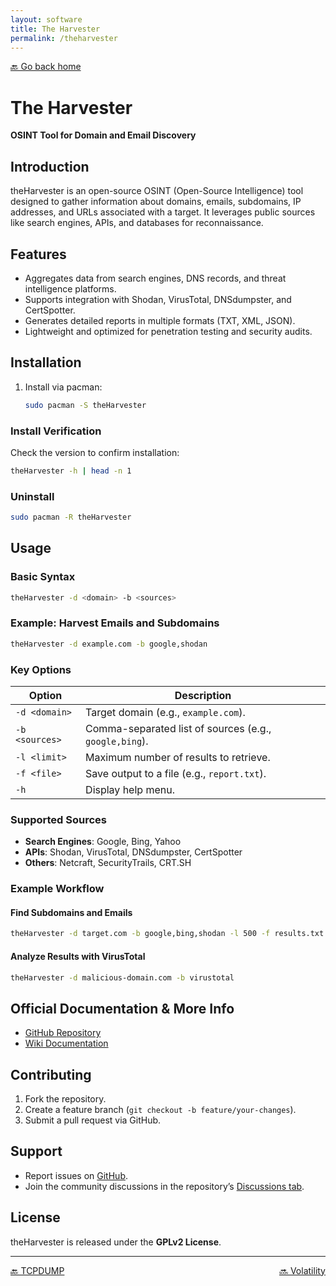 ```yaml
---
layout: software
title: The Harvester
permalink: /theharvester
---
```


[🔙 Go back home](/OwlArchRepo/)

# The Harvester  
**OSINT Tool for Domain and Email Discovery**

## Introduction  
theHarvester is an open-source OSINT (Open-Source Intelligence) tool designed to gather information about domains, emails, subdomains, IP addresses, and URLs associated with a target. It leverages public sources like search engines, APIs, and databases for reconnaissance.

## Features  
- Aggregates data from search engines, DNS records, and threat intelligence platforms.  
- Supports integration with Shodan, VirusTotal, DNSdumpster, and CertSpotter.  
- Generates detailed reports in multiple formats (TXT, XML, JSON).  
- Lightweight and optimized for penetration testing and security audits.  

## Installation  

1. Install via pacman:  
   ```sh  
   sudo pacman -S theHarvester  
   ```  

### Install Verification  
Check the version to confirm installation:  
```sh  
theHarvester -h | head -n 1  
```  

### Uninstall  
```sh  
sudo pacman -R theHarvester  
```  

## Usage  

### Basic Syntax  
```sh  
theHarvester -d <domain> -b <sources>  
```  

### Example: Harvest Emails and Subdomains  
```sh  
theHarvester -d example.com -b google,shodan  
```  

### Key Options  
| Option          | Description                                  |
|-----------------|----------------------------------------------|
| `-d <domain>`   | Target domain (e.g., `example.com`).         |
| `-b <sources>`  | Comma-separated list of sources (e.g., `google,bing`). |
| `-l <limit>`    | Maximum number of results to retrieve.      |
| `-f <file>`     | Save output to a file (e.g., `report.txt`).  |
| `-h`            | Display help menu.                           |

### Supported Sources  
- **Search Engines**: Google, Bing, Yahoo  
- **APIs**: Shodan, VirusTotal, DNSdumpster, CertSpotter  
- **Others**: Netcraft, SecurityTrails, CRT.SH  

### Example Workflow  

#### Find Subdomains and Emails  
```sh  
theHarvester -d target.com -b google,bing,shodan -l 500 -f results.txt  
```  

#### Analyze Results with VirusTotal  
```sh  
theHarvester -d malicious-domain.com -b virustotal  
```  

## Official Documentation & More Info  
- [GitHub Repository](https://github.com/laramies/theHarvester)  
- [Wiki Documentation](https://github.com/laramies/theHarvester/wiki)  

## Contributing  
1. Fork the repository.  
2. Create a feature branch (`git checkout -b feature/your-changes`).  
3. Submit a pull request via GitHub.  

## Support  
- Report issues on [GitHub](https://github.com/laramies/theHarvester/issues).  
- Join the community discussions in the repository’s [Discussions tab](https://github.com/laramies/theHarvester/discussions).  

## License  
theHarvester is released under the **GPLv2 License**.  

---

<div style="display: flex; justify-content: space-between;">
  <a href="tcpdump">🔙 TCPDUMP</a>
  <a href="volatility">🔜 Volatility</a>
</div>